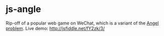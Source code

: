 js-angle
========

Rip-off of a popular web game on WeChat, which is a variant of the [Angel problem](http://en.wikipedia.org/wiki/Angel_problem). Live demo: http://jsfiddle.net/fY2zk/3/
